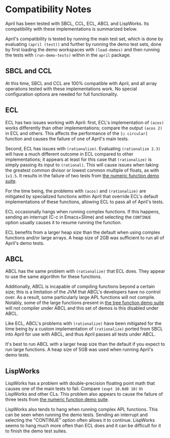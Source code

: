 <!-- TITLE/ -->

# Compatibility Notes

<!-- /TITLE -->

April has been tested with SBCL, CCL, ECL, ABCL and LispWorks. Its compatibility with these implementations is summarized below.

April's compatibility is tested by running the main test set, which is done by evaluating `(april (test))` and further by running the demo test sets, done by first loading the demo workspaces with `(load-demos)` and then running the tests with `(run-demo-tests)` within in the `april` package.

## SBCL and CCL

At this time, SBCL and CCL are 100% compatible with April, and all array operations tested with these implementations work. No special configuration options are needed for full functionality.

## ECL

ECL has two issues working with April: first, ECL's implementation of `(acos)` works differently than other implementations; compare the output `(acos 2)` in ECL and others. This affects the performance of the `[○ circular]` function and causes the failure of one of April's main tests.

Second, ECL has issues with `(rationalize)`. Evaluating `(rationalize 2.3)` will have a much different outcome in ECL compared to other implementations; it appears at least for this case that `(rationalize)` is simply passing its input to `(rational)`. This will cause issues when taking the greatest common divisor or lowest common multiple of floats, as with `1∨1.5`. It results in the failure of two tests from [the numeric function demo suite](./demos/dfns/numeric).

For the time being, the problems with `(acos)` and `(rationalize)` are mitigated by specialized functions within April that override ECL's default implementations of these functions, allowing ECL to pass all of April's tests.

ECL occasionally hangs when running complex functions. If this happens, sending an interrupt (C-c in Emacs+Slime) and selecting the `CONTINUE` option usually causes it to resume running the function.

ECL benefits from a larger heap size than the default when using complex functions and/or large arrays. A heap size of 2GB was sufficient to run all of April's demo tests.

## ABCL

ABCL has the same problem with `(rationalize)` that ECL does. They appear to use the same algorithm for these functions.

Additionally, ABCL is incapable of compiling functions beyond a certain size; this is a limitation of the JVM that ABCL's developers have no control over. As a result, some particularly large APL functions will not compile. Notably, some of the large functions present in [the tree function demo suite](./demos/dfns/tree) will not compiler under ABCL and this set of demos is this disabled under ABCL.

Like ECL, ABCL's problems with `(rationalize)` have been mitigated for the time being by a custom implementation of `(rationalize)` ported from SBCL into April for use with ABCL, and thus April passes all tests under ABCL.

It's best to run ABCL with a larger heap size than the default if you expect to run large functions. A heap size of 5GB was used when running April's demo tests.

## LispWorks

LispWorks has a problem with double-precision floating point math that causes one of the main tests to fail. Compare `(expt 10.0d0 10)` in LispWorks and other CLs. This problem also appears to cause the failure of three tests from [the numeric function demo suite](./demos/dfns/numeric).

LispWorks also tends to hang when running complex APL functions. This can be seen when running the demo tests. Sending an interrupt and selecting the "CONTINUE" option often allows it to continue. LispWorks seems to hang much more often than ECL does and it can be difficult for it to finish the demo test suites.